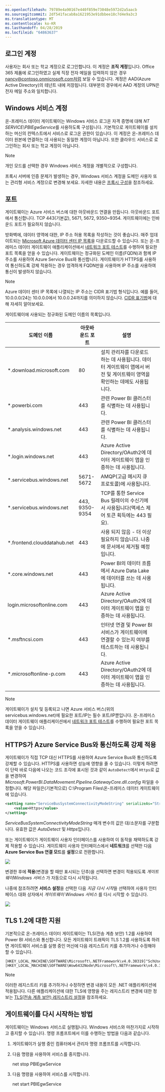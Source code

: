 ```yaml
---
ms.openlocfilehash: 79789e4a90167e440f859e73048e5972d2a5aacb
ms.sourcegitcommit: 2df541facab8a1621953e91dbbee18c7d4e9a3c3
ms.translationtype: MT
ms.contentlocale: ko-KR
ms.lasthandoff: 04/28/2019
ms.locfileid: "64863637"
---
```

## <a name="sign-in-account"></a>로그인 계정

사용자는 회사 또는 학교 계정으로 로그인합니다. 이 계정은 **조직 계정**입니다. Office 365 제품에 로그인하였고 실제 직장 전자 메일을 입력하지 않은 경우 nancy@contoso.onmicrosoft.com처럼 보일 수 있습니다. 계정은 AAD(Azure Active Directory)의 테넌트 내에 저장됩니다. 대부분의 경우에서 AAD 계정의 UPN은 전자 메일 주소와 일치합니다.

## <a name="windows-service-account"></a>Windows 서비스 계정

온-프레미스 데이터 게이트웨이는 Windows 서비스 로그온 자격 증명에 대해 *NT SERVICE\PBIEgwService*를 사용하도록 구성됩니다. 기본적으로 게이트웨이를 설치하는 머신의 컨텍스트에서 서비스로 로그온 권한이 있습니다. 이 계정은 온-프레미스 데이터 원본에 연결하는 데 사용되는 동일한 계정이 아닙니다. 또한 클라우드 서비스로 로그인하는 회사 또는 학교 계정이 아닙니다.

> [!NOTE]
> 개인 모드를 선택한 경우 Windows 서비스 계정을 개별적으로 구성합니다.

프록시 서버에 인증 문제가 발생하는 경우, Windows 서비스 계정을 도메인 사용자 또는 관리형 서비스 계정으로 변경해 보세요. 자세한 내용은 [프록시 구성](../service-gateway-proxy.md#changing-the-gateway-service-account-to-a-domain-user)을 참조하세요.

## <a name="ports"></a>포트

게이트웨이는 Azure 서비스 버스에 대한 아웃바운드 연결을 만듭니다. 아웃바운드 포트에서 통신합니다. TCP 443(기본값), 5671, 5672, 9350~9354.  게이트웨이에는 인바운드 포트가 필요하지 않습니다.

방화벽에, 데이터 영역에 대한, IP 주소 허용 목록을 작성하는 것이 좋습니다. 매주 업데이트되는 [Microsoft Azure 데이터 센터 IP 목록](https://www.microsoft.com/download/details.aspx?id=41653)을 다운로드할 수 있습니다. 또는 온-프레미스 데이터 게이트웨이 애플리케이션에서 [네트워크 포트 테스트](../service-gateway-onprem-tshoot.md#network-ports-test)를 수행하여 필요한 포트 목록을 얻을 수 있습니다. 게이트웨이는 정규화된 도메인 이름(FQDN)과 함께 IP 주소를 사용하여 Azure Service Bus와 통신합니다. 게이트웨이가 HTTPS를 사용하여 통신하도록 강제 적용하는 경우 엄격하게 FQDN만을 사용하며 IP 주소를 사용하여 통신이 발생하지 않습니다.


> [!NOTE]
> Azure 데이터 센터 IP 목록에 나열되는 IP 주소는 CIDR 표기법 형식입니다. 예를 들어, 10.0.0.0/24는 10.0.0.0에서 10.0.0.24까지를 의미하지 않습니다. [CIDR 표기법](http://whatismyipaddress.com/cidr)에 대해 자세히 알아보세요.

게이트웨이에 사용되는 정규화된 도메인 이름의 목록입니다.

| 도메인 이름 | 아웃바운드 포트 | 설명 |  |
|-----------------------------|----------------|--------------------------------------------------------------------------------------------------------------------|---|
| *.download.microsoft.com | 80 | 설치 관리자를 다운로드하는 데 사용됩니다. 데이터 게이트웨이 앱에서 버전 및 게이트웨이 영역을 확인하는 데에도 사용됩니다. |  |
| *.powerbi.com | 443 | 관련 Power BI 클러스터를 식별하는 데 사용됩니다. |  |
| *.analysis.windows.net | 443 | 관련 Power BI 클러스터를 식별하는 데 사용됩니다. |  |
| *.login.windows.net | 443 | Azure Active Directory/OAuth2에 데이터 게이트웨이 앱을 인증하는 데 사용됩니다. |  |
| *.servicebus.windows.net | 5671-5672 | AMQP(고급 메시지 큐 프로토콜)에 사용됩니다. |  |
| *.servicebus.windows.net | 443, 9350-9354 | TCP를 통한 Service Bus 릴레이의 수신기에서 사용됩니다(액세스 제어 토큰 획득에는 443 필요). |  |
| *.frontend.clouddatahub.net | 443 | 사용 되지 않음 - 더 이상 필요하지 않습니다. 나중에 문서에서 제거될 예정입니다. |  |
| *.core.windows.net | 443 | Power BI의 데이터 흐름에서 Azure Data Lake에 데이터를 쓰는 데 사용됩니다. |  |
| login.microsoftonline.com | 443 | Azure Active Directory/OAuth2에 데이터 게이트웨이 앱을 인증하는 데 사용됩니다. |  |
| *.msftncsi.com | 443 | 인터넷 연결 및 Power BI 서비스가 게이트웨이에 연결할 수 있는지 여부를 테스트하는 데 사용됩니다. |  |
| *.microsoftonline-p.com | 443 | Azure Active Directory/OAuth2에 데이터 게이트웨이 앱을 인증하는 데 사용됩니다. |  |
| | |

> [!NOTE]
> 게이트웨이가 설치 및 등록되고 나면 Azure 서비스 버스(위의 servicebus.windows.net)에 필요한 포트/IP는 필수 포트/IP뿐입니다. 온-프레미스 데이터 게이트웨이 애플리케이션에서 [네트워크 포트 테스트](../service-gateway-onprem-tshoot.md#network-ports-test)를 수행하여 필요한 포트 목록을 얻을 수 있습니다.

## <a name="forcing-https-communication-with-azure-service-bus"></a>HTTPS가 Azure Service Bus와 통신하도록 강제 적용

게이트웨이가 직접 TCP 대신 HTTPS를 사용하여 Azure Service Bus와 통신하도록 강제할 수 있습니다. HTTPS를 사용하면 성능에 영향을 줄 수 있습니다. 이렇게 하려면 이 단락 바로 다음에 나오는 코드 조각에 표시된 것과 같이 `AutoDetect`에서 `Https`로 값을 변경하여 *Microsoft.PowerBI.DataMovement.Pipeline.GatewayCore.dll.config* 파일을 수정합니다. 해당 파일은(기본적으로)  C:\Program Files\온-프레미스 데이터 게이트웨이 에 있습니다.

```xml
<setting name="ServiceBusSystemConnectivityModeString" serializeAs="String">
    <value>Https</value>
</setting>
```

*ServiceBusSystemConnectivityModeString* 매개 변수의 값은 대/소문자를 구분합니다. 유효한 값은 *AutoDetect* 및 *Https*입니다.

또는 게이트웨이가 게이트웨이 사용자 인터페이스를 사용하여 이 동작을 채택하도록 강제 적용할 수 있습니다. 게이트웨이 사용자 인터페이스에서 **네트워크**를 선택한 다음 **Azure Service Bus 연결 모드**를 **설정**으로 전환합니다.

![](./media/gateway-onprem-accounts-ports-more/gw-onprem_01.png)

변경한 후에 **적용**(변경을 할 때만 표시되는 단추)을 선택하면 변경이 적용되도록 *게이트웨이Windows 서비스* 가 자동으로 다시 시작됩니다.

나중에 참조하려면 **서비스 설정**을 선택한 다음 *지금 다시 시작*을 선택하여 사용자 인터페이스 대화 상자에서 *게이트웨이 Windows 서비스* 를 다시 시작할 수 있습니다.

![](./media/gateway-onprem-accounts-ports-more/gw-onprem_02.png)

## <a name="support-for-tls-12"></a>TLS 1.2에 대한 지원

기본적으로 온-프레미스 데이터 게이트웨이는 TLS(전송 계층 보안) 1.2를 사용하여 Power BI 서비스와 통신합니다. 모든 게이트웨이 트래픽이 TLS 1.2를 사용하도록 하려면 게이트웨이 서비스를 실행 중인 머신에 다음 레지스트리 키를 추가하거나 수정해야 할 수 있습니다.

```
[HKEY_LOCAL_MACHINE\SOFTWARE\Microsoft\.NETFramework\v4.0.30319]"SchUseStrongCrypto"=dword:00000001
[HKEY_LOCAL_MACHINE\SOFTWARE\Wow6432Node\Microsoft\.NETFramework\v4.0.30319]"SchUseStrongCrypto"=dword:00000001
```

> [!NOTE]
> 이러한 레지스트리 키를 추가하거나 수정하면 변경 내용이 모든 .NET 애플리케이션에 적용됩니다. 다른 애플리케이션에 대한 TLS에 영향을 주는 레지스트리 변경에 대한 정보는 [TLS(전송 계층 보안) 레지스트리 설정](https://docs.microsoft.com/windows-server/security/tls/tls-registry-settings)을 참조하세요.

## <a name="how-to-restart-the-gateway"></a>게이트웨이를 다시 시작하는 방법

게이트웨이는 Windows 서비스로 실행됩니다. Windows 서비스와 마찬가지로 시작하고 중지할 수 있습니다. 명령 프롬프트에서 이를 수행하는 방법을 다음과 같습니다.

1. 게이트웨이가 실행 중인 컴퓨터에서 관리자 명령 프롬프트를 시작합니다.
2. 다음 명령을 사용하여 서비스를 중지합니다.
   
   net stop PBIEgwService
3. 다음 명령을 사용하여 서비스를 시작합니다.
   
   net start PBIEgwService

